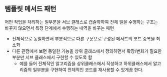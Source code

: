 템플릿 메서드 패턴
-
어떤 작업을 처리하는 일부분을 서브 클래스로 캡슐화하여 전체 일을 수행하는 구조는 바꾸지 않으면서 특정 단계에서 수행하는 내역을 바꾸는 패턴
- 전체적으로 동일하면서 부분적으로 다른 구문으로 구성된 메서드의 코드 중복을 최소화
- 다른 관점에서 보면 동일한 기능을 상위 클래스에서 정의하면서 확장/변화가 필요한 부분만 서브 클래스에서 구현할 수 있도록 함
  - 예를 들어 전체적인 알고리즘을 상위클래스에서 작성하고 하위클래스에서 알고리즘의 일부분을 구현하여 전체적인 코드를 재사용할 수 있게끔 한다.